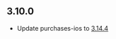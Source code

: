 ## 3.10.0
- Update purchases-ios to [3.14.4](https://github.com/RevenueCat/purchases-ios/releases/tag/3.14.4)
  

